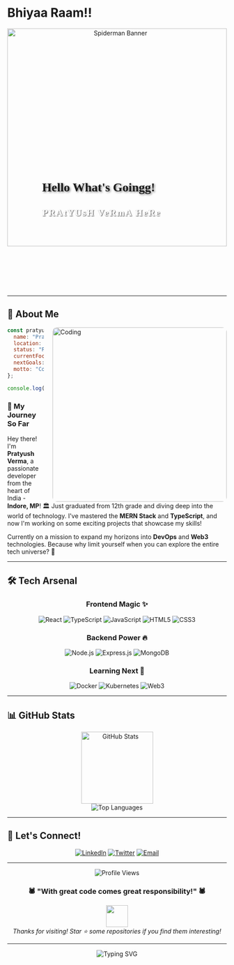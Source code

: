 # Bhiyaa Raam!!

<link rel="preconnect" href="https://fonts.googleapis.com">
<link rel="preconnect" href="https://fonts.gstatic.com" crossorigin>
<link href="https://fonts.googleapis.com/css2?family=Comforter&display=swap" rel="stylesheet">
<div align="center">
  <img src="https://wallpaperaccess.com/full/7931947.jpg" alt="Spiderman Banner" width="100%" height="500px" style="object-fit: cover; "/>
  
  <div style="position: relative; margin-top: -30px; margin-right: 20px;font-family: 'Comforter', cursive;">
    <div style="position:relative; bottom:10rem;">
<h1 style="font-size: 2em; text-shadow: 2px 2px 4px rgba(92, 92, 92, 0.8); animation: pulse 2s infinite; text-align:left;padding-left:5rem
">
      Hello What's Goingg!
    </h1>
    <h2 style="color: #ffffff; text-shadow: 1px 1px 2px rgba(0,0,0,0.8);text-align:left;padding-left:5rem; letter-spacing:2px">
      PRAtYUsH  VeRmA  HeRe
    </h2>
    </div>
  </div>
</div>

---

## 🎯 About Me

<img align="right" alt="Coding" width="400" src="https://media.giphy.com/media/qgQUggAC3Pfv687qPC/giphy.gif" style="border-radius: 10px; margin-left: 20px;"/>

```javascript
const pratyush = {
  name: "Pratyush Verma",
  location: "Indore, Madhya Pradesh 🏛️",
  status: "Fresh out of 12th grade! 🎓",
  currentFocus: "Building awesome projects with MERN Stack",
  nextGoals: ["DevOps 🚀", "Web3 🌐", "Blockchain ⛓️"],
  motto: "Code, Create, Conquer! 💪",
};

console.log("Let's build something amazing together! 🔥");
```

### 🌟 My Journey So Far

Hey there! I'm **Pratyush Verma**, a passionate developer from the heart of India - **Indore, MP**! 🏛️ Just graduated from 12th grade and diving deep into the world of technology. I've mastered the **MERN Stack** and **TypeScript**, and now I'm working on some exciting projects that showcase my skills!

Currently on a mission to expand my horizons into **DevOps** and **Web3** technologies. Because why limit yourself when you can explore the entire tech universe? 🌌

---

## 🛠️ Tech Arsenal

<div align="center">

### Frontend Magic ✨

<img src="https://img.shields.io/badge/React-20232A?style=for-the-badge&logo=react&logoColor=61DAFB" alt="React"/>
<img src="https://img.shields.io/badge/TypeScript-007ACC?style=for-the-badge&logo=typescript&logoColor=white" alt="TypeScript"/>
<img src="https://img.shields.io/badge/JavaScript-F7DF1E?style=for-the-badge&logo=javascript&logoColor=black" alt="JavaScript"/>
<img src="https://img.shields.io/badge/HTML5-E34F26?style=for-the-badge&logo=html5&logoColor=white" alt="HTML5"/>
<img src="https://img.shields.io/badge/CSS3-1572B6?style=for-the-badge&logo=css3&logoColor=white" alt="CSS3"/>

### Backend Power 🔥

<img src="https://img.shields.io/badge/Node.js-43853D?style=for-the-badge&logo=node.js&logoColor=white" alt="Node.js"/>
<img src="https://img.shields.io/badge/Express.js-404D59?style=for-the-badge&logo=express&logoColor=white" alt="Express.js"/>
<img src="https://img.shields.io/badge/MongoDB-4EA94B?style=for-the-badge&logo=mongodb&logoColor=white" alt="MongoDB"/>

### Learning Next 🎯

<img src="https://img.shields.io/badge/Docker-2496ED?style=for-the-badge&logo=docker&logoColor=white" alt="Docker"/>
<img src="https://img.shields.io/badge/Kubernetes-326CE5?style=for-the-badge&logo=kubernetes&logoColor=white" alt="Kubernetes"/>
<img src="https://img.shields.io/badge/Web3-F16822?style=for-the-badge&logo=web3.js&logoColor=white" alt="Web3"/>

</div>

---

## 📊 GitHub Stats

<div align="center">
  <img src="https://github-readme-stats.vercel.app/api?username=cr4ck-j4ck&show_icons=true&theme=radical&border_radius=10" alt="GitHub Stats" height="165"/>
</div>

<div align="center">
  <img src="https://github-readme-stats.vercel.app/api/top-langs/?username=cr4ck-j4ck&layout=compact&theme=radical&border_radius=10" alt="Top Languages"/>
</div>

---




## 🤝 Let's Connect!

<div align="center">
  
[![LinkedIn](https://img.shields.io/badge/LinkedIn-0077B5?style=for-the-badge&logo=linkedin&logoColor=white)](https://www.linkedin.com/in/cr4ck-j4ck/)
[![Twitter](https://img.shields.io/badge/Twitter-1DA1F2?style=for-the-badge&logo=twitter&logoColor=white)](http://x.com/cr4ck__j4ck)
[![Email](https://img.shields.io/badge/Email-D14836?style=for-the-badge&logo=gmail&logoColor=white)](mailto:vermapratyush486@gmail.com)

</div>

---

<div align="center">
  <img src="https://komarev.com/ghpvc/?username=YOUR_GITHUB_USERNAME&color=red&style=for-the-badge&label=Profile+Views" alt="Profile Views"/>
  
  <h3>🕷️ "With great code comes great responsibility!" 🕷️</h3>
  
  <img src="https://media.giphy.com/media/M9gbBd9nbDrOTu1Mqx/giphy.gif" width="50px"/>
  <br>
  <i>Thanks for visiting! Star ⭐ some repositories if you find them interesting!</i>
</div>

---

<div align="center">
  <img src="https://readme-typing-svg.herokuapp.com?font=Fira+Code&size=20&duration=3000&pause=1000&color=FF0000&background=FFFFFF00&center=true&vCenter=true&multiline=true&width=600&height=100&lines=Building+the+future%2C+one+commit+at+a+time+%F0%9F%9A%80;Ready+to+collaborate+on+amazing+projects!+%F0%9F%A4%9D;Let's+create+something+extraordinary+together!+%E2%9C%A8" alt="Typing SVG" />
</div>
